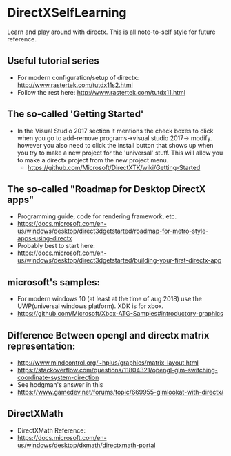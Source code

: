 # DirectXSelfLearning
Learn and play around with directx. This is all note-to-self style for future reference.

## Useful tutorial series
* For modern configuration/setup of directx:
http://www.rastertek.com/tutdx11s2.html
* Follow the rest here:
http://www.rastertek.com/tutdx11.html

## The so-called 'Getting Started'
* In the Visual Studio 2017 section it mentions the check boxes to click when you go to add-remove programs->visual studio 2017-> modify. however you also need to click the install button that shows up when you try to make a new project for the 'universal' stuff. This will allow you to make a directx project from the new project menu. 
  * https://github.com/Microsoft/DirectXTK/wiki/Getting-Started


## The so-called "Roadmap for Desktop DirectX apps"
* Programming guide, code for rendering framework, etc.
 * https://docs.microsoft.com/en-us/windows/desktop/direct3dgetstarted/roadmap-for-metro-style-apps-using-directx
* Probably best to start here:
 * https://docs.microsoft.com/en-us/windows/desktop/direct3dgetstarted/building-your-first-directx-app

## microsoft's samples:
* For modern windows 10 (at least at the time of aug 2018) use the UWP(universal windows platform). XDK is for xbox.
 * https://github.com/Microsoft/Xbox-ATG-Samples#introductory-graphics

## Difference Between opengl and directx matrix representation:
* http://www.mindcontrol.org/~hplus/graphics/matrix-layout.html
* https://stackoverflow.com/questions/11804321/opengl-glm-switching-coordinate-system-direction
* See hodgman's answer in this
 * https://www.gamedev.net/forums/topic/669955-glmlookat-with-directx/

## DirectXMath 
* DirectXMath Reference:
 * https://docs.microsoft.com/en-us/windows/desktop/dxmath/directxmath-portal

